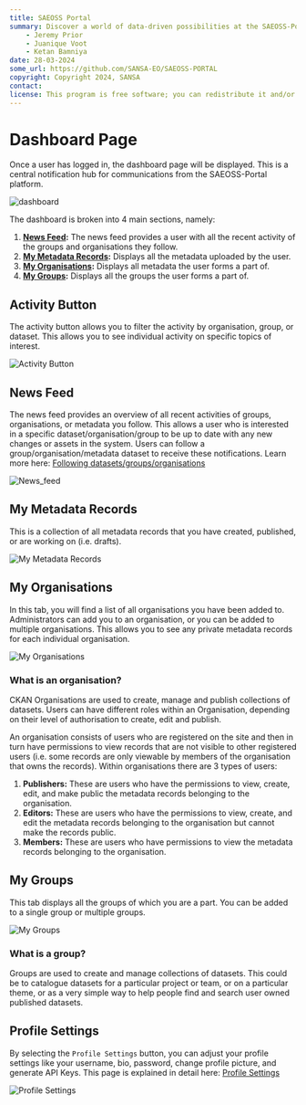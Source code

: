 ```yaml
---
title: SAEOSS Portal
summary: Discover a world of data-driven possibilities at the SAEOSS-Portal, where information converges to empower data sharing and decision-making.
    - Jeremy Prior
    - Juanique Voot
    - Ketan Bamniya
date: 28-03-2024
some_url: https://github.com/SANSA-EO/SAEOSS-PORTAL
copyright: Copyright 2024, SANSA
contact:
license: This program is free software; you can redistribute it and/or modify it under the terms of the GNU Affero General Public License as published by the Free Software Foundation; either version 3 of the License, or (at your option) any later version.
---
```


# Dashboard Page

Once a user has logged in, the dashboard page will be displayed. This is a central notification hub for communications from the SAEOSS-Portal platform.

![dashboard](./img/Dashboard.png)

The dashboard is broken into 4 main sections, namely:

   1. **[News Feed](#news-feed):** The news feed provides a user with all the recent activity of the groups and organisations they follow.
   2. **[My Metadata Records](#my-metadata-records):** Displays all the metadata uploaded by the user.
   3. **[My Organisations](#my-organisations):** Displays all metadata the user forms a part of.
   4. **[My Groups](#my-groups):** Displays all the groups the user forms a part of.

## Activity Button

The activity button allows you to filter the activity by organisation, group, or dataset. This allows you to see individual activity on specific topics of interest.

![Activity Button](./img/activity-button.png)

## News Feed

The news feed provides an overview of all recent activities of groups, organisations, or metadata you follow. This allows a user who is interested in a specific dataset/organisation/group to be up to date with any new changes or assets in the system. Users can follow a group/organisation/metadata dataset to receive these notifications. Learn more here: [Following datasets/groups/organisations](./metadata.md#following-datasets)

![News_feed](./img/news-feed.png)

## My Metadata Records

This is a collection of all metadata records that you have created, published, or are working on (i.e. drafts).

![My Metadata Records](./img/my-metadata-records.png)

## My Organisations

In this tab, you will find a list of all organisations you have been added to. Administrators can add you to an organisation, or you can be added to multiple organisations. This allows you to see any private metadata records for each individual organisation.

![My Organisations](./img/my-organisations.png)

### What is an organisation?

CKAN Organisations are used to create, manage and publish collections of datasets. Users can have different roles within an Organisation, depending on their level of authorisation to create, edit and publish.

An organisation consists of users who are registered on the site and then in turn have permissions to view records that are not visible to other registered users (i.e. some records are only viewable by members of the organisation that owns the records). Within organisations there are 3 types of users:

1. **Publishers:** These are users who have the permissions to view, create, edit, and make public the metadata records belonging to the organisation.
2. **Editors:** These are users who have the permissions to view, create, and edit the metadata records belonging to the organisation but cannot make the records public.
3. **Members:** These are users who have permissions to view the metadata records belonging to the organisation.

## My Groups

This tab displays all the groups of which you are a part. You can be added to a single group or multiple groups.

![My Groups](./img/my-groups.png)

### What is a group?

Groups are used to create and manage collections of datasets. This could be to catalogue datasets for a particular project or team, or on a particular theme, or as a very simple way to help people find and search user owned published datasets.

## Profile Settings

By selecting the `Profile Settings` button, you can adjust your profile settings like your username, bio, password, change profile picture, and generate API Keys. This page is explained in detail here: [Profile Settings](./profile-settings.md)

![Profile Settings](./img/profile-settings-button.png)

